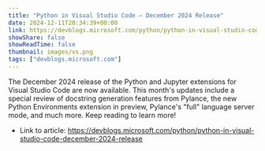 ```yaml
---
title: "Python in Visual Studio Code – December 2024 Release"
date: 2024-12-11T20:34:39+00:00
link: https://devblogs.microsoft.com/python/python-in-visual-studio-code-december-2024-release
showShare: false
showReadTime: false
thumbnail: images/vs.png
tags: ["devblogs.microsoft.com"]
---
```

The December 2024 release of the Python and Jupyter extensions for Visual Studio Code are now available. This month's updates include a special review of docstring generation features from Pylance, the new Python Environments extension in preview, Pylance's "full" language server mode, and much more. Keep reading to learn more!

- Link to article: https://devblogs.microsoft.com/python/python-in-visual-studio-code-december-2024-release